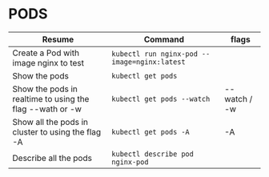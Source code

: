 # PODS

| Resume | Command | flags | 
|----------------------------------------------------------|----------------------------------------------|--------------|
| Create a Pod with image nginx to test                    | `kubectl run nginx-pod --image=nginx:latest` |              |
| Show the pods                                            | `kubectl get pods`                           |              |
| Show the pods in realtime to using the flag --wath or -w | `kubectl get pods --watch`                   | --watch / -w |
| Show all the pods in cluster to using the flag -A        | `kubectl get pods -A`                        | -A           |
| Describe all the pods                                    | `kubectl describe pod nginx-pod `            |              |